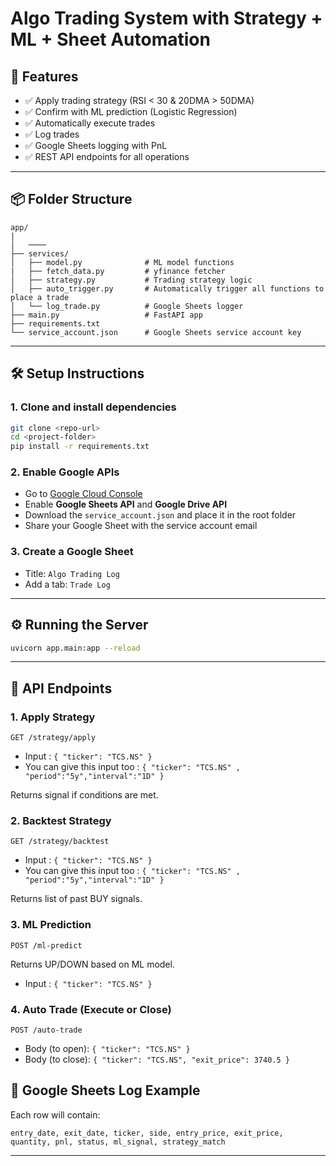 # Algo Trading System with Strategy + ML + Sheet Automation

## 🚀 Features

* ✅ Apply trading strategy (RSI < 30 & 20DMA > 50DMA)
* ✅ Confirm with ML prediction (Logistic Regression)
* ✅ Automatically execute trades
* ✅ Log trades
* ✅ Google Sheets logging with PnL
* ✅ REST API endpoints for all operations

---

## 📦 Folder Structure

```
app/
|
│   ──── 
├── services/
│   ├── model.py              # ML model functions
|   ├── fetch_data.py         # yfinance fetcher
│   ├── strategy.py           # Trading strategy logic
│   ├── auto_trigger.py       # Automatically trigger all functions to place a trade
│   └── log_trade.py          # Google Sheets logger
├── main.py                   # FastAPI app
├── requirements.txt
└── service_account.json      # Google Sheets service account key
```

---

## 🛠 Setup Instructions

### 1. Clone and install dependencies

```bash
git clone <repo-url>
cd <project-folder>
pip install -r requirements.txt
```

### 2. Enable Google APIs

* Go to [Google Cloud Console](https://console.cloud.google.com/)
* Enable **Google Sheets API** and **Google Drive API**
* Download the `service_account.json` and place it in the root folder
* Share your Google Sheet with the service account email

### 3. Create a Google Sheet

* Title: `Algo Trading Log`
* Add a tab: `Trade Log`

---

## ⚙️ Running the Server

```bash
uvicorn app.main:app --reload
```

---

## 🔗 API Endpoints

### 1. Apply Strategy

```
GET /strategy/apply
```
* Input : `{ "ticker": "TCS.NS" }`
* You can give this input too : `{ "ticker": "TCS.NS" , "period":"5y","interval":"1D" }`

Returns signal if conditions are met.

### 2. Backtest Strategy

```
GET /strategy/backtest
```
* Input : `{ "ticker": "TCS.NS" }`
* You can give this input too : `{ "ticker": "TCS.NS" , "period":"5y","interval":"1D" }`

Returns list of past BUY signals.

### 3. ML Prediction

```
POST /ml-predict
```

Returns UP/DOWN based on ML model.
* Input : `{ "ticker": "TCS.NS" }`

### 4. Auto Trade (Execute or Close)

```
POST /auto-trade
```

* Body (to open): `{ "ticker": "TCS.NS" }`
* Body (to close): `{ "ticker": "TCS.NS", "exit_price": 3740.5 }`





## 📒 Google Sheets Log Example

Each row will contain:

```
entry_date, exit_date, ticker, side, entry_price, exit_price,
quantity, pnl, status, ml_signal, strategy_match
```

---
